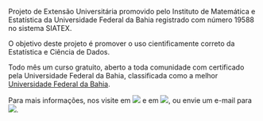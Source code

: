 Projeto de Extensão Universitária promovido pelo Instituto de Matemática e Estatística da Universidade Federal da Bahia registrado com número 19588 no sistema SIATEX.

O objetivo deste projeto é promover o uso cientificamente correto da Estatística e Ciência de Dados.

Todo mês um curso gratuito, aberto a toda comunidade com certificado pela Universidade Federal da Bahia, classificada como a melhor [Universidade Federal da Bahia](https://atarde.com.br/bahia/ufba-tem-nota-maxima-no-inep-e-e-a-melhor-do-nordeste-1239937).

Para mais informações, nos visite em [![](https://img.shields.io/badge/Website-R%20para%20Ci%C3%AAncia%20de%20Dados-brightgreen)](http://cienciadedados.ime.ufba.br) e em [![](https://img.shields.io/static/v1?label=Instagram&message=cienciadedados.ime&color=red&logo=instagram)](https://www.instagram.com/cienciadedados.ime/), ou envie um e-mail para [![](https://img.shields.io/static/v1?label=Gmail&message=cienciadedados.ime@gmail.com&color=red&logo=gmail)](mailto:cienciadedados.ime@gmail.com).
